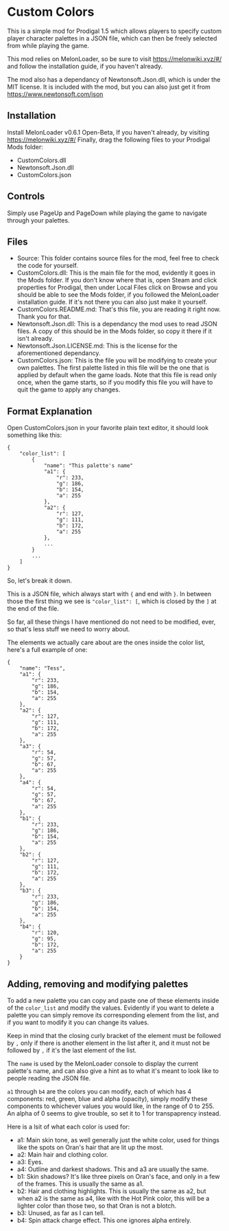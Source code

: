 # Custom Colors
This is a simple mod for Prodigal 1.5 which allows players to specify custom player character palettes in a JSON file, which can then be freely selected from while playing the game.

This mod relies on MelonLoader, so be sure to visit https://melonwiki.xyz/#/ and follow the installation guide, if you haven't already.

The mod also has a dependancy of Newtonsoft.Json.dll, which is under the MIT license. It is included with the mod, but you can also just get it from https://www.newtonsoft.com/json
## Installation
Install MelonLoader v0.6.1 Open-Beta, If you haven't already, by visiting https://melonwiki.xyz/#/
Finally, drag the following files to your Prodigal Mods folder:
- CustomColors.dll
- Newtonsoft.Json.dll
- CustomColors.json
## Controls
Simply use PageUp and PageDown while playing the game to navigate through your palettes.
## Files
- Source: This folder contains source files for the mod, feel free to check the code for yourself.
- CustomColors.dll: This is the main file for the mod, evidently it goes in the Mods folder. If you don't know where that is, open Steam and click properties for Prodigal, then under Local Files click on Browse and you should be able to see the Mods folder, if you followed the MelonLoader installation guide. If it's not there you can also just make it yourself.
- CustomColors.README.md: That's this file, you are reading it right now. Thank you for that.
- Newtonsoft.Json.dll: This is a dependancy the mod uses to read JSON files. A copy of this should be in the Mods folder, so copy it there if it isn't already.
- Newtonsoft.Json.LICENSE.md: This is the license for the aforementioned dependancy.
- CustomColors.json: This is the file you will be modifying to create your own palettes. The first palette listed in this file will be the one that is applied by default when the game loads. Note that this file is read only once, when the game starts, so if you modify this file you will have to quit the game to apply any changes.
## Format Explanation
Open CustomColors.json in your favorite plain text editor, it should look something like this:
```
{
	"color_list": [
		{
			"name": "This palette's name"
			"a1": {
				"r": 233,
				"g": 186,
				"b": 154,
				"a": 255
			},
			"a2": {
				"r": 127,
				"g": 111,
				"b": 172,
				"a": 255
			},
			...
		}
		...
	]
}
```
So, let's break it down.

This is a JSON file, which always start with `{` and end with `}`.
In between those the first thing we see is `"color_list": [`, which is closed by the `]` at the end of the file.

So far, all these things I have mentioned do not need to be modified, ever, so that's less stuff we need to worry about.

The elements we actually care about are the ones inside the color list, here's a full example of one:
```
{
	"name": "Tess",
	"a1": {
		"r": 233,
		"g": 186,
		"b": 154,
		"a": 255
	},
	"a2": {
		"r": 127,
		"g": 111,
		"b": 172,
		"a": 255
	},
	"a3": {
		"r": 54,
		"g": 57,
		"b": 67,
		"a": 255
	},
	"a4": {
		"r": 54,
		"g": 57,
		"b": 67,
		"a": 255
	},
	"b1": {
		"r": 233,
		"g": 186,
		"b": 154,
		"a": 255
	},
	"b2": {
		"r": 127,
		"g": 111,
		"b": 172,
		"a": 255
	},
	"b3": {
		"r": 233,
		"g": 186,
		"b": 154,
		"a": 255
	},
	"b4": {
		"r": 120,
		"g": 95,
		"b": 172,
		"a": 255
	}
}
```
## Adding, removing and modifying palettes
To add a new palette you can copy and paste one of these elements inside of the `color_list` and modify the values. Evidently if you want to delete a palette you can simply remove its corresponding element from the list, and if you want to modify it you can change its values.

Keep in mind that the closing curly bracket of the element must be followed by `,` only if there is another element in the list after it, and it must not be followed by `,` if it's the last element of the list.

The  `name` is used by the MelonLoader console to display the current palette's name, and can also give a hint as to what it's meant to look like to people reading the JSON file.

`a1` through `b4` are the colors you can modify, each of which has 4 components: red, green, blue and alpha (opacity), simply modify these components to whichever values you would like, in the range of 0 to 255. An alpha of 0 seems to give trouble, so set it to 1 for transpaprency instead.

Here is a lsit of what each color is used for:
* a1: Main skin tone, as well generally just the white color, used for things like the spots on Oran's hair that are lit up the most.
* a2: Main hair and clothing color.
* a3: Eyes.
* a4: Outline and darkest shadows. This and a3 are usually the same.
* b1: Skin shadows? It's like three pixels on Oran's face, and only in a few of the frames. This is usually the same as a1.
* b2: Hair and clothing highlights. This is usually the same as a2, but when a2 is the same as a4, like with the Hot Pink color, this will be a lighter color than those two, so that Oran is not a blotch.
* b3: Unused, as far as I can tell.
* b4: Spin attack charge effect. This one ignores alpha entirely.
